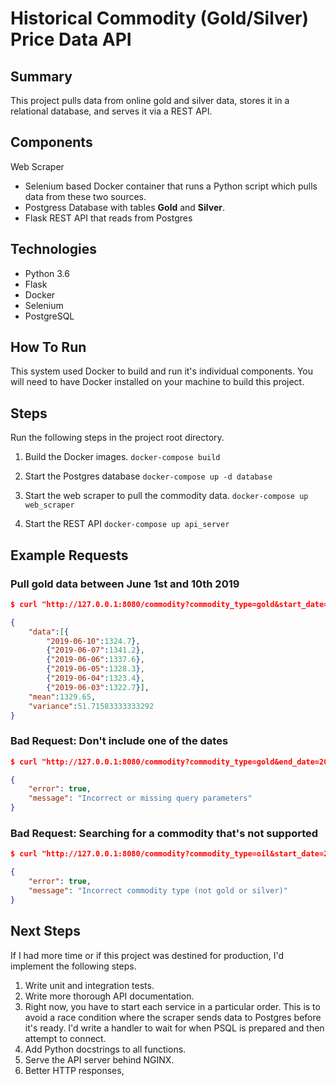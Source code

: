 # Historical Commodity (Gold/Silver) Price Data API

## Summary

This project pulls data from online gold and silver data, stores it in a relational database, and serves it via a REST API.

## Components

Web Scraper

- Selenium based Docker container that runs a Python script which pulls data from these two sources.
- Postgress Database with tables **Gold** and **Silver**.
- Flask REST API that reads from Postgres

## Technologies

- Python 3.6
- Flask
- Docker
- Selenium
- PostgreSQL

## How To Run

This system used Docker to build and run it's individual components. You will need to have Docker installed on your machine to build this project.

## Steps

Run the following steps in the project root directory.

1. Build the Docker images. `docker-compose build`

2. Start the Postgres database `docker-compose up -d database`

3. Start the web scraper to pull the commodity data. `docker-compose up web_scraper`

4. Start the REST API `docker-compose up api_server`

## Example Requests

### Pull gold data between June 1st and 10th 2019

```json
$ curl "http://127.0.0.1:8080/commodity?commodity_type=gold&start_date=2019-06-1&end_date=2019-06-10"

{
    "data":[{
        "2019-06-10":1324.7},
        {"2019-06-07":1341.2},
        {"2019-06-06":1337.6},
        {"2019-06-05":1328.3},
        {"2019-06-04":1323.4},
        {"2019-06-03":1322.7}],
    "mean":1329.65,
    "variance":51.71583333333292
}
```

### Bad Request: Don't include one of the dates

```json
$ curl "http://127.0.0.1:8080/commodity?commodity_type=gold&end_date=2019-06-10"

{
    "error": true,
    "message": "Incorrect or missing query parameters"
}
```

### Bad Request: Searching for a commodity that's not supported

```json
$ curl "http://127.0.0.1:8080/commodity?commodity_type=oil&start_date=2019-06-1&end_date=2019-06-10"

{
    "error": true,
    "message": "Incorrect commodity type (not gold or silver)"
}
```

## Next Steps

If I had more time or if this project was destined for production, I'd implement the following steps.

1. Write unit and integration tests.
2. Write more thorough API documentation.
3. Right now, you have to start each service in a particular order. This is to avoid a race condition where the scraper sends data to Postgres before it's ready. I'd write a handler to wait for when PSQL is prepared and then attempt to connect.
4. Add Python docstrings to all functions.
5. Serve the API server behind NGINX.
6. Better HTTP responses,
